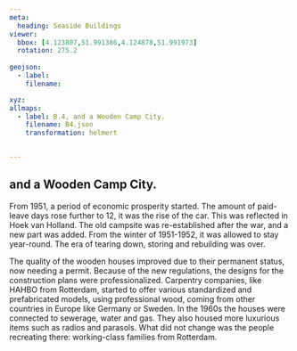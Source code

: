 ```yaml
---
meta:
  heading: Seaside Buildings
viewer:
  bbox: [4.123807,51.991386,4.124878,51.991973]
  rotation: 275.2
  
geojson:
  - label:
    filename: 

xyz:
allmaps:
  - label: B.4, and a Wooden Camp City. 
    filename: B4.json
    transformation: helmert


---
```


## and a Wooden Camp City.

From 1951, a period of economic prosperity started. The amount of paid-leave days rose further to 12, it was the rise of the car. This was reflected in Hoek van Holland. The old campsite was re-established after the war, and a new part was added. From the winter of 1951-1952, it was allowed to stay year-round. The era of tearing down, storing and rebuilding was over.

The quality of the wooden houses improved due to their permanent status, now needing a permit. Because of the new regulations, the designs for the construction plans were professionalized. Carpentry companies, like HAHBO from Rotterdam, started to offer various standardized and prefabricated models, using professional wood, coming from other countries in Europe like Germany or Sweden. In the 1960s the houses were connected to sewerage, water and gas. They also housed more luxurious items such as radios and parasols. What did not change was the people recreating there: working-class families from Rotterdam.